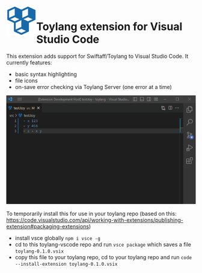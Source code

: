 <img align="left" width="80" alt="Toylang" src="./icon.png">
<h1> Toylang extension for Visual Studio Code</h1>

This extension adds support for Swiftaff/Toylang to Visual Studio Code. It currently features:

-   basic syntax highlighting
-   file icons
-   on-save error checking via Toylang Server (one error at a time)

![Error Checking On Save](error-check-on-save.gif)

To temporarily install this for use in your toylang repo (based on this: https://code.visualstudio.com/api/working-with-extensions/publishing-extension#packaging-extensions)

-   install vsce globally `npm i vsce -g`
-   cd to this toylang-vscode repo and run `vsce package` which saves a file `toylang-0.1.0.vsix`
-   copy this file to your toylang repo, cd to your toylang repo and run `code --install-extension toylang-0.1.0.vsix`
